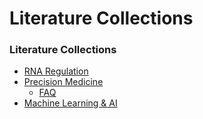 # Literature Collections



### Literature Collections

* [RNA Regulation](rna.md)
* [Precision Medicine](med.md)
  * [FAQ](FAQ/)
* [Machine Learning & AI](ai.md)

